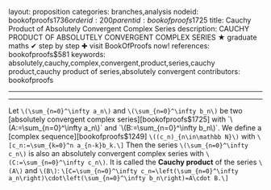 layout: proposition
categories: branches,analysis
nodeid: bookofproofs$1736
orderid: 200
parentid: bookofproofs$1725
title: Cauchy Product of Absolutely Convergent Complex Series
description: CAUCHY PRODUCT OF ABSOLUTELY CONVERGENT COMPLEX SERIES &#9733; graduate maths &#10004; step by step &#10010; visit BookOfProofs now!
references: bookofproofs$581
keywords: absolutely,cauchy,complex,convergent,product,series,cauchy product,cauchy product of series,absolutely convergent
contributors: bookofproofs

---


---

Let  `\(\sum_{n=0}^\infty a_n\)` and `\(\sum_{n=0}^\infty b_n\)` be two [absolutely convergent complex series][bookofproofs$1725] with `\(A:=\sum_{n=0}^\infty a_n\)` and `\(B:=\sum_{n=0}^\infty b_n\)`. We define a  [complex sequence][bookofproofs$1249] `\((c_n)_{n\in\mathbb N}\)` with
`\[c_n:=\sum_{k=0}^n a_{n-k}b_k.\]`
Then the series `\(\sum_{n=0}^\infty c_n\)` is also an absolutely convergent complex series with `\(C:=\sum_{n=0}^\infty c_n\)`. It is called the **Cauchy product** of the series `\(A\)` and `\(B\)`:
`\[C=\sum_{n=0}^\infty c_n=\left(\sum_{n=0}^\infty a_n\right)\cdot\left(\sum_{n=0}^\infty b_n\right)=A\cdot B.\]`
